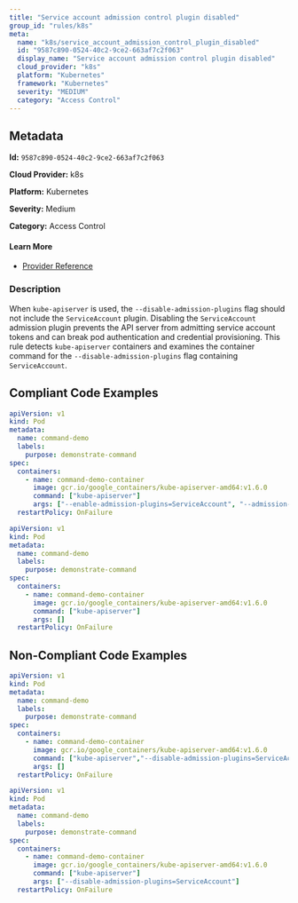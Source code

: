 ```yaml
---
title: "Service account admission control plugin disabled"
group_id: "rules/k8s"
meta:
  name: "k8s/service_account_admission_control_plugin_disabled"
  id: "9587c890-0524-40c2-9ce2-663af7c2f063"
  display_name: "Service account admission control plugin disabled"
  cloud_provider: "k8s"
  platform: "Kubernetes"
  framework: "Kubernetes"
  severity: "MEDIUM"
  category: "Access Control"
---
```

## Metadata

**Id:** `9587c890-0524-40c2-9ce2-663af7c2f063`

**Cloud Provider:** k8s

**Platform:** Kubernetes

**Severity:** Medium

**Category:** Access Control

#### Learn More

 - [Provider Reference](https://kubernetes.io/docs/reference/command-line-tools-reference/kube-apiserver/)

### Description

 When `kube-apiserver` is used, the `--disable-admission-plugins` flag should not include the `ServiceAccount` plugin. Disabling the `ServiceAccount` admission plugin prevents the API server from admitting service account tokens and can break pod authentication and credential provisioning. This rule detects `kube-apiserver` containers and examines the container command for the `--disable-admission-plugins` flag containing `ServiceAccount`.


## Compliant Code Examples
```yaml
apiVersion: v1
kind: Pod
metadata:
  name: command-demo
  labels:
    purpose: demonstrate-command
spec:
  containers:
    - name: command-demo-container
      image: gcr.io/google_containers/kube-apiserver-amd64:v1.6.0
      command: ["kube-apiserver"]
      args: ["--enable-admission-plugins=ServiceAccount", "--admission-control-config-file=path/to/plugin/config/file.yaml"]
  restartPolicy: OnFailure

```

```yaml
apiVersion: v1
kind: Pod
metadata:
  name: command-demo
  labels:
    purpose: demonstrate-command
spec:
  containers:
    - name: command-demo-container
      image: gcr.io/google_containers/kube-apiserver-amd64:v1.6.0
      command: ["kube-apiserver"]
      args: []
  restartPolicy: OnFailure

```
## Non-Compliant Code Examples
```yaml
apiVersion: v1
kind: Pod
metadata:
  name: command-demo
  labels:
    purpose: demonstrate-command
spec:
  containers:
    - name: command-demo-container
      image: gcr.io/google_containers/kube-apiserver-amd64:v1.6.0
      command: ["kube-apiserver","--disable-admission-plugins=ServiceAccount"]
      args: []
  restartPolicy: OnFailure

```

```yaml
apiVersion: v1
kind: Pod
metadata:
  name: command-demo
  labels:
    purpose: demonstrate-command
spec:
  containers:
    - name: command-demo-container
      image: gcr.io/google_containers/kube-apiserver-amd64:v1.6.0
      command: ["kube-apiserver"]
      args: ["--disable-admission-plugins=ServiceAccount"]
  restartPolicy: OnFailure

```